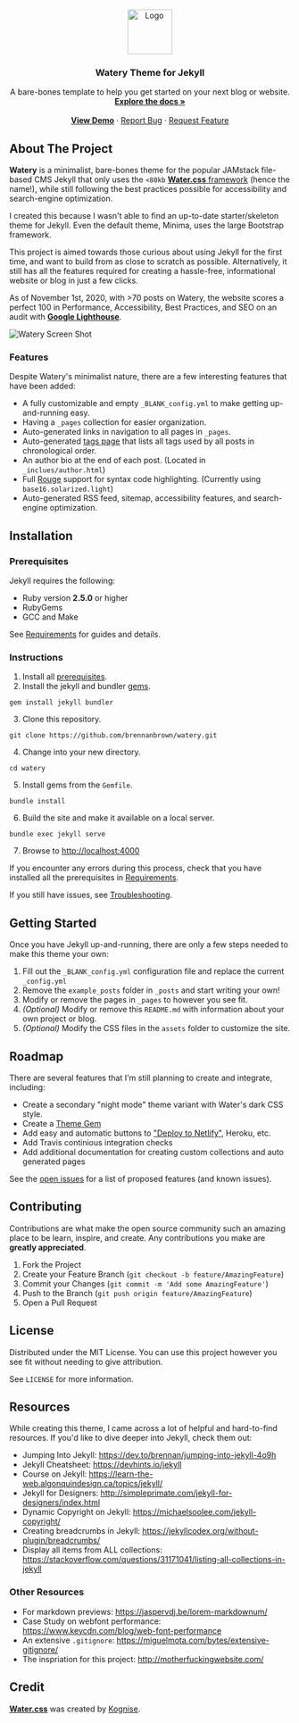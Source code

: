 <!-- PROJECT LOGO -->
<br />
<p align="center">
  <a href="https://github.com/brennanbrown/watery">
    <img src="https://i.postimg.cc/R04gwg7n/logo.png" alt="Logo" width="80" height="80">
  </a>

  <h3 align="center">Watery Theme for Jekyll</h3>

  <p align="center">
    A bare-bones template to help you get started on your next blog or website.
    <br />
    <a href="https://github.com/brennanbrown/watery"><strong>Explore the docs »</strong></a>
    <br />
    <br />
    <strong><a href="https://watery.netlify.app">View Demo</a></strong>
    ·
    <a href="https://github.com/brennanbrown/watery/issues">Report Bug</a>
    ·
    <a href="https://github.com/brennanbrown/watery/issues">Request Feature</a>
  </p>
</p>

<!-- ABOUT THE PROJECT -->
## About The Project

**Watery** is a minimalist, bare-bones theme for the popular JAMstack file-based CMS Jekyll that only uses the `<80kb` [**Water.css** framework](https://github.com/kognise/water.css) (hence the name!), while still following the best practices possible for accessibility and search-engine optimization.

I created this because I wasn't able to find an up-to-date starter/skeleton theme for Jekyll. Even the default theme, Minima, uses the large Bootstrap framework.

This project is aimed towards those curious about using Jekyll for the first time, and want to build from as close to scratch as possible. Alternatively, it still has all the features required for creating a hassle-free, informational website or blog in just a few clicks.

As of November 1st, 2020, with >70 posts on Watery, the website scores a perfect 100 in Performance, Accessibility, Best Practices, and SEO on an audit with [**Google Lighthouse**](https://developers.google.com/web/tools/lighthouse).


![Watery Screen Shot](https://i.postimg.cc/C1XhZB3d/Watery-Screenshot.png)

### Features

Despite Watery's minimalist nature, there are a few interesting features that have been added:

- A fully customizable and empty `_BLANK_config.yml` to make getting up-and-running easy.
- Having a `_pages` collection for easier organization.
- Auto-generated links in navigation to all pages in `_pages`.
- Auto-generated [tags page](https://watery.netlify.app/tags) that lists all tags used by all posts in chronological order.
- An author bio at the end of each post. (Located in `_inclues/author.html`)
- Full [Rouge](https://github.com/rouge-ruby/rouge) support for syntax code highlighting. (Currently using `base16.solarized.light`)
- Auto-generated RSS feed, sitemap, accessibility features, and search-engine optimization.

## Installation

### Prerequisites

Jekyll requires the following:

* Ruby version **2.5.0** or higher
* RubyGems
* GCC and Make

See [Requirements](https://jekyllrb.com/docs/installation/#requirements) for guides and details.

### Instructions

1. Install all [prerequisites](https://jekyllrb.com/docs/installation/).
2. Install the jekyll and bundler [gems](https://jekyllrb.com/docs/ruby-101/#gems).
```
gem install jekyll bundler
```
3. Clone this repository.
```
git clone https://github.com/brennanbrown/watery.git
```
4. Change into your new directory.
```
cd watery
```
5. Install gems from the `Gemfile`.
```
bundle install
```
6. Build the site and make it available on a local server.
```
bundle exec jekyll serve
```
7. Browse to [http://localhost:4000](http://localhost:4000)

If you encounter any errors during this process, check that you have installed all the prerequisites in [Requirements](https://jekyllrb.com/docs/installation/#requirements). 

If you still have issues, see [Troubleshooting](https://jekyllrb.com/docs/troubleshooting/#configuration-problems).

## Getting Started

Once you have Jekyll up-and-running, there are only a few steps needed to make this theme your own:

1. Fill out the `_BLANK_config.yml` configuration file and replace the current `_config.yml`
2. Remove the `example_posts` folder in `_posts` and start writing your own!
3. Modify or remove the pages in `_pages` to however you see fit.
4. *(Optional)* Modify or remove this `README.md` with information about your own project or blog.
5. *(Optional)* Modify the CSS files in the `assets` folder to customize the site.

<!-- ROADMAP -->
## Roadmap

There are several features that I'm still planning to create and integrate, including:

- Create a secondary "night mode" theme variant with Water's dark CSS style.
- Create a [Theme Gem](https://jekyllrb.com/docs/themes/#publishing-your-theme)
- Add easy and automatic buttons to ["Deploy to Netlify"](https://docs.netlify.com/site-deploys/create-deploys/#deploy-to-netlify-button), Heroku, etc.
- Add Travis continious integration checks
- Add additional documentation for creating custom collections and auto generated pages

See the [open issues](https://github.com/othneildrew/Best-README-Template/issues) for a list of proposed features (and known issues).

<!-- CONTRIBUTING -->
## Contributing

Contributions are what make the open source community such an amazing place to be learn, inspire, and create. Any contributions you make are **greatly appreciated**.

1. Fork the Project
2. Create your Feature Branch (`git checkout -b feature/AmazingFeature`)
3. Commit your Changes (`git commit -m 'Add some AmazingFeature'`)
4. Push to the Branch (`git push origin feature/AmazingFeature`)
5. Open a Pull Request

<!-- LICENSE -->
## License

Distributed under the MIT License. You can use this project however you see fit without needing to give attribution. 

See `LICENSE` for more information.

## Resources

While creating this theme, I came across a lot of helpful and hard-to-find resources. If you'd like to dive deeper into Jekyll, check them out:

- Jumping Into Jekyll: https://dev.to/brennan/jumping-into-jekyll-4o9h
- Jekyll Cheatsheet: https://devhints.io/jekyll
- Course on Jekyll: https://learn-the-web.algonquindesign.ca/topics/jekyll/
- Jekyll for Designers: http://simpleprimate.com/jekyll-for-designers/index.html
- Dynamic Copyright on Jekyll: https://michaelsoolee.com/jekyll-copyright/
- Creating breadcrumbs in Jekyll:  https://jekyllcodex.org/without-plugin/breadcrumbs/
- Display all items from ALL collections: https://stackoverflow.com/questions/31171041/listing-all-collections-in-jekyll

### Other Resources

- For markdown previews: https://jaspervdj.be/lorem-markdownum/
- Case Study on webfont performance: https://www.keycdn.com/blog/web-font-performance
- An extensive `.gitignore`: https://miguelmota.com/bytes/extensive-gitignore/
- The inspriation for this project: http://motherfuckingwebsite.com/

## Credit

[**Water.css**](https://watercss.kognise.dev/) was created by [Kognise](https://github.com/kognise).
